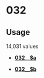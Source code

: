 # 032

## Usage

14,031 values

-   **[032\_\_$a](../../tags/032/032__a-1.md)**  

-   **[032\_\_$b](../../tags/032/032__b-2.md)**  


